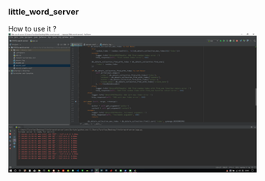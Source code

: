 ### little_word_server
How to use it ?
![](https://github.com/Turaiiao/little_word_server/blob/master/20181102220331.png)
